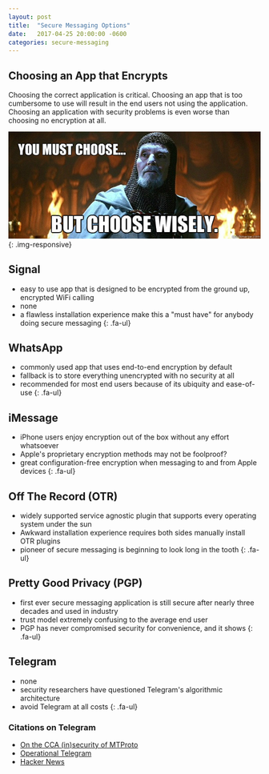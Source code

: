 ```yaml
---
layout: post
title:  "Secure Messaging Options"
date:   2017-04-25 20:00:00 -0600
categories: secure-messaging
---
```

## Choosing an App that Encrypts

Choosing the correct application is critical. Choosing an app that is too
cumbersome to use will result in the end users not using the application.
Choosing an application with security problems is even worse than choosing no
encryption at all.

![You Must Choose][choose-wisely]{: .img-responsive}

## Signal <i class="fa fa-mobile"></i> <i class="fa fa-android"></i>

* <i class="fa fa-li fa-thumbs-o-up"></i> easy to use app that is designed to
be encrypted from the ground up, encrypted WiFi calling
* <i class="fa fa-li fa-thumbs-o-down"></i> none
* <i class="fa fa-li fa-hand-o-right"></i> a flawless installation experience
make this a "must have" for anybody doing secure messaging
{: .fa-ul}

## <i class="fa fa-whatsapp"></i> WhatsApp <i class="fa fa-mobile"></i> <i class="fa fa-android"></i>

* <i class="fa fa-li fa-thumbs-o-up"></i> commonly used app that uses end-to-end
encryption by default
* <i class="fa fa-li fa-thumbs-o-down"></i> fallback is to store everything
unencrypted with no security at all
* <i class="fa fa-li fa-hand-o-right"></i> recommended for most end users
because of its ubiquity and ease-of-use
{: .fa-ul}

## iMessage <i class="fa fa-mobile"></i>
* <i class="fa fa-li fa-thumbs-o-up"></i> iPhone users enjoy encryption out of
the box without any effort whatsoever
* <i class="fa fa-li fa-thumbs-o-down"></i> Apple's proprietary encryption
methods may not be foolproof?
* <i class="fa fa-li fa-hand-o-right"></i> great configuration-free encryption
when messaging to and from Apple devices
{: .fa-ul}

## Off The Record (OTR) <i class="fa fa-mobile"></i> <i class="fa fa-android"></i> <i class="fa fa-apple"></i> <i class="fa fa-linux"></i> <i class="fa fa-windows"></i>
* <i class="fa fa-li fa-thumbs-o-up"></i> widely supported service agnostic
plugin that supports every operating system under the sun
* <i class="fa fa-li fa-thumbs-o-down"></i> Awkward installation experience
requires both sides manually install OTR plugins
* <i class="fa fa-li fa-hand-o-right"></i> pioneer of secure messaging is
beginning to look long in the tooth
{: .fa-ul}

## Pretty Good Privacy (PGP) <i class="fa fa-mobile"></i> <i class="fa fa-android"></i> <i class="fa fa-apple"></i> <i class="fa fa-linux"></i> <i class="fa fa-windows"></i>
* <i class="fa fa-li fa-thumbs-o-up"></i> first ever secure messaging application
is still secure after nearly three decades and used in industry
* <i class="fa fa-li fa-thumbs-o-down"></i> trust model extremely confusing to
the average end user
* <i class="fa fa-li fa-hand-o-right"></i> PGP has never compromised security
for convenience, and it shows
{: .fa-ul}

## Telegram <i class="fa fa-mobile"></i> <i class="fa fa-android"></i>

* <i class="fa fa-li fa-thumbs-o-up"></i> none
* <i class="fa fa-li fa-thumbs-o-down"></i> security researchers have questioned
Telegram's algorithmic architecture
* <i class="fa fa-li fa-hand-o-right"></i> avoid Telegram at all costs
{: .fa-ul}

### Citations on Telegram
* [On the CCA (in)security of MTProto](https://eprint.iacr.org/2015/1177.pdf)
* [Operational Telegram](https://medium.com/@thegrugq/operational-telegram-cbbaadb9013a)
* [Hacker News](https://news.ycombinator.com/item?id=6916860)

[choose-wisely]: /assets/images/choose-wisely.jpg
